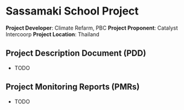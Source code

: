 # Sassamaki School Project

**Project Developer**: Climate Refarm, PBC
**Project Proponent**: Catalyst Intercoorp
**Project Location**: Thailand

## Project Description Document (PDD)
- TODO

## Project Monitoring Reports (PMRs)
- TODO
